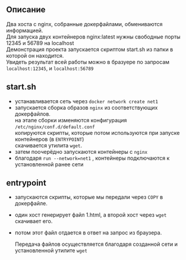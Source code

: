 ## Описание  
Два хоста с nginx, собранные докерфайлами, обмениваются информацией.  
Для запуска двух контейнеров nginx:latest нужны свободные порты 12345 и 56789 на localhost  
Демонстрация проекта запускается скриптом start.sh из папки в которой он находится.  
Увидеть результат всей работы можно в бразуере по запросам ```localhost:12345```, и ```localhost:56789```   

## start.sh  
- устанавливается сеть через ```docker network create net1```  
- запускается сборка образов ```nginx``` из соответствующих докерфайлов.  
  на этапе сборки изменяются конфигурация ```/etc/nginx/conf.d/default.conf```  
  копируются скрипты, которые потом используются при запуске контейнеров (в ```ENTRYPOINT```)  
  скачивается утилита ```wget```.
- затем поочерёдно запускаются контейнеры с ```nginx```  
- благодаря ```run --network=net1``` , контейнеры подключаются к установленной ранее сети  
  
## entrypoint  
- запускаются скрипты, которые мы передали через ```COPY``` в докерфайле.  
- один хост генерирует файл 1.html, а второй хост через ```wget``` скачивает его.  
- потом этот файл отдается в ответ на запрос из браузера.  

  Передача файлов осуществляется благодаря созданной сети и установленной утилите ```wget```  

